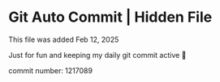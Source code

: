# Git Auto Commit | Hidden File

This file was added Feb 12, 2025

Just for fun and keeping my daily git commit active 🤪

commit number: 1217089
